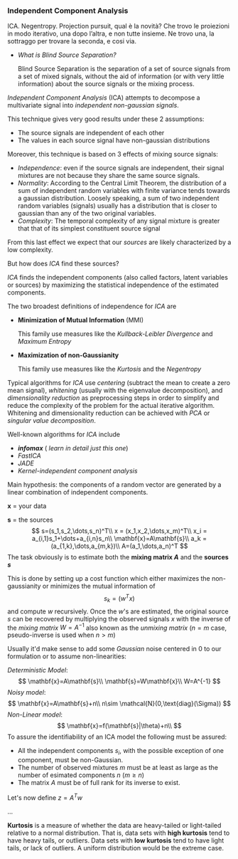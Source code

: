 ### Independent Component Analysis

ICA. Negentropy. Projection pursuit, qual è la novità? Che trovo le proiezioni in modo iterativo, una dopo l’altra, e non tutte insieme. Ne trovo una, la sottraggo per trovare la seconda, e cosi via. 

- *What is Blind Source Separation?*

  Blind Source Separation is the separation of a set of source signals from a set of mixed signals, without the aid of information (or with very little information) about the source signals or the mixing process. 

*Independent Component Analysis* (ICA) attempts to decompose a multivariate signal into *independent non-gaussian signals*.

This technique gives very good results under these $2$ assumptions:

- The source signals are independent of each other
- The values in each source signal have non-gaussian distributions

Moreover, this technique is based on $3$ effects of mixing source signals:

- *Independence*: even if the source signals are independent, their signal mixtures are not because they share the same source signals. 
- *Normality*: According to the Central Limit Theorem, the distribution of a sum of independent random variables with finite variance tends towards a gaussian distribution. Loosely speaking, a sum of two independent random variables (signals) usually has a distribution that is closer to gaussian than any of the two original variables. 
- *Complexity*: The temporal complexity of any signal mixture is greater that that of its simplest constituent source signal

From this last effect we expect that our *sources* are likely characterized by a low complexity.

But how does *ICA* find these sources?

*ICA* finds the independent components (also called factors, latent variables or sources) by maximizing the statistical independence of the estimated components.

The two broadest definitions of independence for *ICA* are

- **Minimization of Mutual Information** (MMI)

  This family use measures like the *Kullback-Leibler Divergence* and *Maximum Entropy*

- **Maximization of non-Gaussianity**

  This family use measures like the *Kurtosis* and the *Negentropy*

Typical algorithms for *ICA* use *centering*  (subtract the mean to create a zero mean signal), *whitening* (usually with the eigenvalue decomposition), and *dimensionality reduction* as preprocessing steps in order to simplify and reduce the complexity of the problem for the actual iterative algorithm. Whitening and dimensionality reduction can be achieved with *PCA* or *singular value decomposition*.

Well-known algorithms for *ICA* include

- ***infomax*** ( *learn in detail just this one*)
- *FastICA*
- *JADE*
- *Kernel-independent component analysis*

Main hypothesis: the components of a random vector are generated by a linear combination of independent components. 

$\mathbf{x}$ = your data

$\mathbf{s}$ = the sources
$$
s=(s_1,s_2,\dots,s_n)^T\\
x = (x_1,x_2,\dots,x_m)^T\\
x_i = a_{i,1}s_1+\dots+a_{i,n}s_n\\
\mathbf{x}=A\mathbf{s}\\
a_k = (a_{1,k},\dots,a_{m,k})\\
A=(a_1,\dots,a_n)^T
$$
The task obviously is to estimate both the **mixing matrix $A$** and the **sources $s$**

This is done by setting up a cost function which either maximizes the non-gaussianity or minimizes the mutual information of
$$
s_k = (w^Tx)
$$
and compute $w$ recursively. Once the $w$'s are estimated, the original source $s$ can be recovered by multiplying the observed signals $x$ with the inverse of the *mixing matrix* $W=A^{-1}$ also known as the *unmixing matrix* ($n=m$ case, pseudo-inverse is used when $n> m$) 

Usually it'd make sense to add some *Gaussian* noise centered in $0​$ to our formulation or to assume non-linearities:

*Deterministic Model*:
$$
\mathbf{x}=A\mathbf{s}\\
\mathbf{s}=W\mathbf{x}\\
W=A^{-1}
$$
*Noisy model*:
$$
\mathbf{x}=A\mathbf{s}+n\\
n\sim \mathcal{N}(0,\text{diag}(\Sigma))
$$
*Non-Linear model*:
$$
\mathbf{x}=f(\mathbf{s}|\theta)+n\\
$$
To assure the identifiability of an ICA model the following must be assured:

- All the independent components $s_i$, with the possible exception of one component, must be non-Gaussian.
- The number of observed mixtures $m$ must be at least as large as the number of esimated components $n$ ($m\ge n$)
- The matrix $A$ must be of full rank for its inverse to exist.

Let's now define $z = A^Tw$

...

**Kurtosis** is a measure of whether the data are heavy-tailed or light-tailed relative to a normal distribution. That is, data sets with **high kurtosis** tend to have heavy tails, or outliers. Data sets with **low kurtosis** tend to have light tails, or lack of outliers. A uniform distribution would be the extreme case.